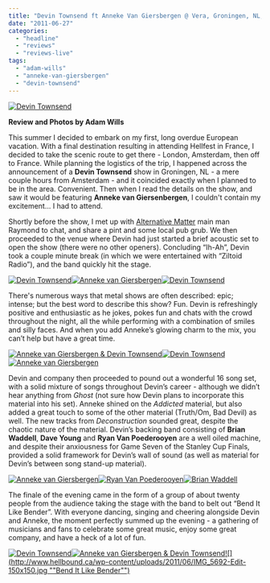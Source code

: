 ```yaml
---
title: "Devin Townsend ft Anneke Van Giersbergen @ Vera, Groningen, NL, June 15 2011"
date: "2011-06-27"
categories: 
  - "headline"
  - "reviews"
  - "reviews-live"
tags: 
  - "adam-wills"
  - "anneke-van-giersbergen"
  - "devin-townsend"
---
```


[![](http://www.hellbound.ca/wp-content/uploads/2011/06/IMG_5671-Edit-595x396.jpg "Devin Townsend")](http://www.hellbound.ca/wp-content/uploads/2011/06/IMG_5671-Edit.jpg)

**Review and Photos by Adam Wills**

This summer I decided to embark on my first, long overdue European vacation. With a final destination resulting in attending Hellfest in France, I decided to take the scenic route to get there - London, Amsterdam, then off to France. While planning the logistics of the trip, I happened across the announcement of a **Devin Townsend** show in Groningen, NL - a mere couple hours from Amsterdam - and it coincided exactly when I planned to be in the area. Convenient. Then when I read the details on the show, and saw it would be featuring **Anneke van Giersenbergen**, I couldn't contain my excitement... I had to attend.

Shortly before the show, I met up with [Alternative Matter](http://alternativematter.net/) main man Raymond to chat, and share a pint and some local pub grub. We then proceeded to the venue where Devin had just started a brief acoustic set to open the show (there were no other openers). Concluding “Ih-Ah”, Devin took a couple minute break (in which we were entertained with “Ziltoid Radio”), and the band quickly hit the stage.

[![](http://www.hellbound.ca/wp-content/uploads/2011/06/IMG_5365-Edit-150x150.jpg "Devin Townsend")](http://www.hellbound.ca/wp-content/uploads/2011/06/IMG_5365-Edit.jpg)[![](http://www.hellbound.ca/wp-content/uploads/2011/06/IMG_5376-Edit-150x150.jpg "Anneke van Giersbergen")](http://www.hellbound.ca/wp-content/uploads/2011/06/IMG_5376-Edit.jpg)[![](http://www.hellbound.ca/wp-content/uploads/2011/06/IMG_5428-Edit-150x150.jpg "Devin Townsend")](http://www.hellbound.ca/wp-content/uploads/2011/06/IMG_5428-Edit.jpg)

There's numerous ways that metal shows are often described: epic; intense; but the best word to describe this show? Fun. Devin is refreshingly positive and enthusiastic as he jokes, pokes fun and chats with the crowd throughout the night, all the while performing with a combination of smiles and silly faces. And when you add Anneke’s glowing charm to the mix, you can’t help but have a great time.

[![](http://www.hellbound.ca/wp-content/uploads/2011/06/IMG_5443-Edit-150x150.jpg "Anneke van Giersbergen & Devin Townsend")](http://www.hellbound.ca/wp-content/uploads/2011/06/IMG_5443-Edit.jpg)[![](http://www.hellbound.ca/wp-content/uploads/2011/06/IMG_5479-Edit-150x150.jpg "Devin Townsend")](http://www.hellbound.ca/wp-content/uploads/2011/06/IMG_5479-Edit.jpg)[![](http://www.hellbound.ca/wp-content/uploads/2011/06/IMG_5504-Edit-150x150.jpg "Anneke van Giersbergen")](http://www.hellbound.ca/wp-content/uploads/2011/06/IMG_5504-Edit.jpg)

Devin and company then proceeded to pound out a wonderful 16 song set, with a solid mixture of songs throughout Devin’s career - although we didn’t hear anything from _Ghost_ (not sure how Devin plans to incorporate this material into his set). Anneke shined on the _Addicted_ material, but also added a great touch to some of the other material (Truth/Om, Bad Devil) as well. The new tracks from _Deconstruction_ sounded great, despite the chaotic nature of the material. Devin’s backing band consisting of **Brian Waddell**, **Dave Young** and **Ryan Van Poederooyen** are a well oiled machine, and despite their anxiousness for Game Seven of the Stanley Cup Finals, provided a solid framework for Devin’s wall of sound (as well as material for Devin’s between song stand-up material).

[![](http://www.hellbound.ca/wp-content/uploads/2011/06/IMG_5513-Edit-150x150.jpg "Anneke van Giersbergen")](http://www.hellbound.ca/wp-content/uploads/2011/06/IMG_5513-Edit.jpg)[![](http://www.hellbound.ca/wp-content/uploads/2011/06/IMG_5537-Edit-150x150.jpg "Ryan Van Poederooyen")](http://www.hellbound.ca/wp-content/uploads/2011/06/IMG_5537-Edit.jpg)[![](http://www.hellbound.ca/wp-content/uploads/2011/06/IMG_5542-Edit-150x150.jpg "Brian Waddell")](http://www.hellbound.ca/wp-content/uploads/2011/06/IMG_5542-Edit.jpg)

The finale of the evening came in the form of a group of about twenty people from the audience taking the stage with the band to belt out “Bend It Like Bender”. With everyone dancing, singing and cheering alongside Devin and Anneke, the moment perfectly summed up the evening - a gathering of musicians and fans to celebrate some great music, enjoy some great company, and have a heck of a lot of fun.

[![](http://www.hellbound.ca/wp-content/uploads/2011/06/IMG_5573-Edit-150x150.jpg "Devin Townsend")](http://www.hellbound.ca/wp-content/uploads/2011/06/IMG_5573-Edit.jpg)[![](http://www.hellbound.ca/wp-content/uploads/2011/06/IMG_5636-Edit-150x150.jpg "Anneke van Giersbergen & Devin Townsend")](http://www.hellbound.ca/wp-content/uploads/2011/06/IMG_5636-Edit.jpg)[![](http://www.hellbound.ca/wp-content/uploads/2011/06/IMG_5692-Edit-150x150.jpg ""Bend It Like Bender"")](http://www.hellbound.ca/wp-content/uploads/2011/06/IMG_5692-Edit.jpg)
